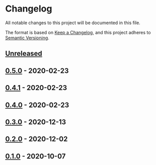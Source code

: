 # Changelog
All notable changes to this project will be documented in this file.

The format is based on [Keep a Changelog](https://keepachangelog.com/en/1.0.0/),
and this project adheres to [Semantic Versioning](https://semver.org/spec/v2.0.0.html).

## [Unreleased]

## [0.5.0] - 2020-02-23

## [0.4.1] - 2020-02-23

## [0.4.0] - 2020-02-23

## [0.3.0] - 2020-12-13

## [0.2.0] - 2020-12-02

## [0.1.0] - 2020-10-07

[Unreleased]: https://github.com/metanorma/tex2mn/compare/v0.5.0...development
[0.5.0]: https://github.com/metanorma/tex2mn/compare/v0.4.1...v0.5.0
[0.4.1]: https://github.com/metanorma/tex2mn/compare/v0.4.0...v0.4.1
[0.4.0]: https://github.com/metanorma/tex2mn/compare/v0.3.0...v0.4.0
[0.3.0]: https://github.com/metanorma/tex2mn/compare/v0.2.0...v0.3.0
[0.2.0]: https://github.com/metanorma/tex2mn/compare/v0.1.0...v1.2.0
[0.1.0]: https://github.com/metanorma/tex2mn/releases/tag/v0.1.0